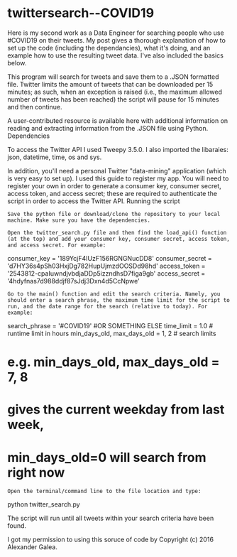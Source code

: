 # twittersearch--COVID19
Here is my second work as a Data Engineer for searching people who use #COVID19 on their tweets. 
My post gives a thorough explanation of how to set up the code (including the dependancies), what it's doing, and an example how to use the resulting tweet data. I've also included the basics below.

This program will search for tweets and save them to a .JSON formatted file. Twitter limits the amount of tweets that can be downloaded per 15 minutes; as such, when an exception is raised (i.e., the maximum allowed number of tweets has been reached) the script will pause for 15 minutes and then continue.

A user-contributed resource is available here with additional information on reading and extracting information from the .JSON file using Python.
Dependencies

To access the Twitter API I used Tweepy 3.5.0. I also imported the libaraies: json, datetime, time, os and sys.

In addition, you'll need a personal Twitter "data-mining" application (which is very easy to set up). I used this guide to register my app. You will need to register your own in order to generate a consumer key, consumer secret, access token, and access secret; these are required to authenticate the script in order to access the Twitter API.
Running the script

    Save the python file or download/clone the repository to your local machine. Make sure you have the dependencies.

    Open the twitter_search.py file and then find the load_api() function (at the top) and add your consumer key, consumer secret, access token, and access secret. For example:

consumer_key = '189YcjF4IUzF156RGNGNucDD8'
consumer_secret = 'd7HY36s4pSh03HxjDg782HupUjmzdOOSDd98hd'
access_token = '2543812-cpaIuwndjvbdjaDDp5izzndhsD7figa9gb'
access_secret = '4hdyfnas7d988ddjf87sJdj3Dxn4d5CcNpwe'

    Go to the main() function and edit the search criteria. Namely, you should enter a search phrase, the maximum time limit for the script to run, and the date range for the search (relative to today). For example:

search_phrase = '#COVID19' #OR SOMETHING ELSE
time_limit = 1.0 # runtime limit in hours
min_days_old, max_days_old = 1, 2 # search limits

# e.g. min_days_old, max_days_old = 7, 8
# gives the current weekday from last week,
# min_days_old=0 will search from right now

    Open the terminal/command line to the file location and type:

python twitter_search.py

The script will run until all tweets within your search criteria have been found.

I got my permission to using this soruce of code by Copyright (c) 2016 Alexander Galea.

